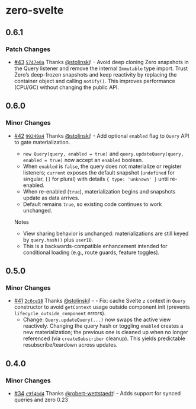# zero-svelte

## 0.6.1

### Patch Changes

- [#43](https://github.com/stolinski/zero-svelte/pull/43) [`5747e0a`](https://github.com/stolinski/zero-svelte/commit/5747e0ad59de4a4b462892b54544d3874d986297) Thanks [@stolinski](https://github.com/stolinski)! - Avoid deep cloning Zero snapshots in the Query listener and remove the internal `Immutable` type import. Trust Zero’s deep-frozen snapshots and keep reactivity by replacing the container object and calling `notify()`. This improves performance (CPU/GC) without changing the public API.

## 0.6.0

### Minor Changes

- [#42](https://github.com/stolinski/zero-svelte/pull/42) [`99249a4`](https://github.com/stolinski/zero-svelte/commit/99249a4288db616e2c108015346aa38c18760e60) Thanks [@stolinski](https://github.com/stolinski)! - Add optional `enabled` flag to `Query` API to gate materialization.
  - `new Query(query, enabled = true)` and `query.updateQuery(query, enabled = true)` now accept an `enabled` boolean.
  - When `enabled` is `false`, the query does not materialize or register listeners; `current` exposes the default snapshot (`undefined` for singular, `[]` for plural) with details `{ type: 'unknown' }` until re-enabled.
  - When re-enabled (`true`), materialization begins and snapshots update as data arrives.
  - Default remains `true`, so existing code continues to work unchanged.

  Notes
  - View sharing behavior is unchanged: materializations are still keyed by `query.hash()` plus `userID`.
  - This is a backwards-compatible enhancement intended for conditional loading (e.g., route guards, feature toggles).

## 0.5.0

### Minor Changes

- [#41](https://github.com/stolinski/zero-svelte/pull/41) [`2c6ce18`](https://github.com/stolinski/zero-svelte/commit/2c6ce18911492c2d1f235abb13cf4920a2b80f0c) Thanks [@stolinski](https://github.com/stolinski)! - - Fix: cache Svelte `z` context in `Query` constructor to avoid `getContext` usage outside component init (prevents `lifecycle_outside_component` errors).
  - Change: `Query.updateQuery(...)` now swaps the active view reactively. Changing the query hash or toggling `enabled` creates a new materialization; the previous one is cleaned up when no longer referenced (via `createSubscriber` cleanup). This yields predictable resubscribe/teardown across updates.

## 0.4.0

### Minor Changes

- [#34](https://github.com/stolinski/zero-svelte/pull/34) [`c9f4bd4`](https://github.com/stolinski/zero-svelte/commit/c9f4bd48bfd2f1187239bad3224136031811fc55) Thanks [@robert-wettstaedt](https://github.com/robert-wettstaedt)! - Adds support for synced queries and zero 0.23
